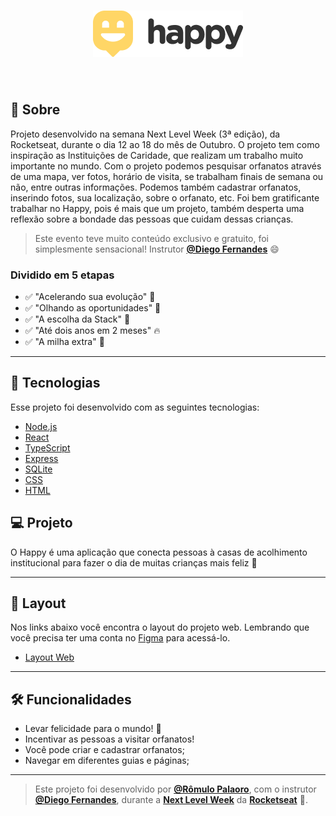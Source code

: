 <h1 align="center">
    <img alt="Happy" title="Happy" src="web/src/images/Logo.png" />
</h1>

<br>

## 📖 Sobre 

<p>Projeto desenvolvido na semana Next Level Week (3ª edição), da Rocketseat, durante o dia 12 ao 18 do mês de Outubro.
O projeto tem como inspiração as Instituições de Caridade, que realizam um trabalho muito importante no mundo.
Com o projeto podemos pesquisar orfanatos através de uma mapa, ver fotos, horário de visita, se trabalham finais de semana ou não, entre outras informações. 
Podemos também cadastrar orfanatos, inserindo fotos, sua localização, sobre o orfanato, etc.
Foi bem gratificante trabalhar no Happy, pois é mais que um projeto, também desperta uma reflexão sobre a bondade das pessoas que cuidam dessas crianças.</p>

> Este evento teve muito conteúdo exclusivo e gratuito, foi simplesmente sensacional! 
Instrutor **[@Diego Fernandes](https://github.com/diego3g)** 😄

<h3>Dividido em 5 etapas</h3>

- ✅ "Acelerando sua evolução" 💪
- ✅ "Olhando as oportunidades" 👀
- ✅ "A escolha da Stack" 📌
- ✅ "Até dois anos em 2 meses" 🔥
- ✅ "A milha extra" 🚀

---

## 🚀 Tecnologias

Esse projeto foi desenvolvido com as seguintes tecnologias:

- [Node.js](https://nodejs.org/en/)
- [React](https://reactjs.org)
- [TypeScript](https://www.typescriptlang.org/)
- [Express](https://expressjs.com/pt-br/)
- [SQLite](https://www.sqlite.org/index.html)
- [CSS](https://developer.mozilla.org/pt-BR/docs/Web/CSS)
- [HTML](https://html.com/)


## 💻 Projeto

O Happy é uma aplicação que conecta pessoas à casas de acolhimento institucional para fazer o dia de muitas crianças mais feliz 💜

---

## 🔖 Layout

Nos links abaixo você encontra o layout do projeto web. Lembrando que você precisa ter uma conta no [Figma](http://figma.com/) para acessá-lo.

- [Layout Web](https://www.figma.com/file/mDEbnoojksG4w8sOxmudh3/Happy-Web)

---

## 🛠️ Funcionalidades 

- Levar felicidade para o mundo! 🥳
- Incentivar as pessoas a visitar orfanatos! 
- Você pode criar e cadastrar orfanatos;
- Navegar em diferentes guias e páginas;

----

> Este projeto foi desenvolvido por **[@Rômulo Palaoro](https://www.linkedin.com/in/r%C3%B4mulo-palaoro-23837488/)**, com o instrutor **[@Diego Fernandes](https://github.com/diego3g)**, durante a **[Next Level Week](https://rocketseat.com.br/)** da **[Rocketseat](https://www.linkedin.com/school/rocketseat/about/)** 💜. <br>


